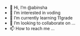 - 👋 Hi, I’m @abinsha
- 👀 I’m interested in voding
- 🌱 I’m currently learning 11grade
- 💞️ I’m looking to collaborate on ...
- 📫 How to reach me ...

<!---
abinsha/abinsha is a ✨ special ✨ repository because its `README.md` (this file) appears on your GitHub profile.
You can click the Preview link to take a look at your changes.
--->
